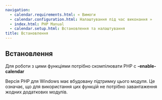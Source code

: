 ```yaml
---
navigation:
  - calendar.requirements.html: « Вимоги
  - calendar.configuration.html: Налаштування під час виконання »
  - index.html: PHP Manual
  - calendar.setup.html: Встановлення та налаштування
title: Встановлення
---
```

## Встановлення

Для роботи з цими функціями потрібно скомпілювати PHP c **\-enable-calendar**

Версія PHP для Windows має вбудовану підтримку цього модуля. Це означає, що для використання цих функцій не потрібно завантаження жодних додаткових модулів.
